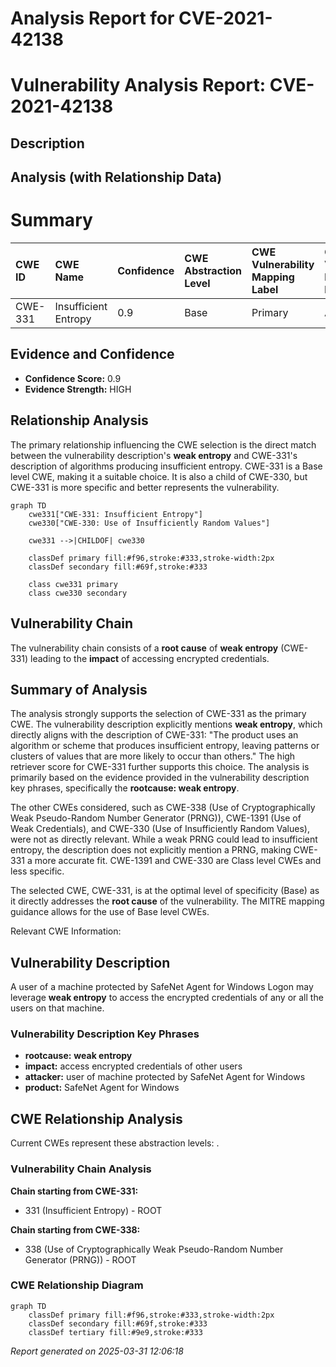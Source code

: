 # Analysis Report for CVE-2021-42138

# Vulnerability Analysis Report: CVE-2021-42138

## Description



## Analysis (with Relationship Data)

# Summary
| CWE ID  | CWE Name                                                                     | Confidence | CWE Abstraction Level | CWE Vulnerability Mapping Label | CWE-Vulnerability Mapping Notes |
| :-------- | :--------------------------------------------------------------------------- | :--------- | :---------------------- | :------------------------------ | :------------------------------ |
| CWE-331   | Insufficient Entropy                                                         | 0.9        | Base                    | Primary                         | Allowed                       |

## Evidence and Confidence

*   **Confidence Score:** 0.9
*   **Evidence Strength:** HIGH

## Relationship Analysis
The primary relationship influencing the CWE selection is the direct match between the vulnerability description's **weak entropy** and CWE-331's description of algorithms producing insufficient entropy. CWE-331 is a Base level CWE, making it a suitable choice. It is also a child of CWE-330, but CWE-331 is more specific and better represents the vulnerability.

```mermaid
graph TD
    cwe331["CWE-331: Insufficient Entropy"]
    cwe330["CWE-330: Use of Insufficiently Random Values"]
    
    cwe331 -->|CHILDOF| cwe330
    
    classDef primary fill:#f96,stroke:#333,stroke-width:2px
    classDef secondary fill:#69f,stroke:#333
    
    class cwe331 primary
    class cwe330 secondary
```

## Vulnerability Chain
The vulnerability chain consists of a **root cause** of **weak entropy** (CWE-331) leading to the **impact** of accessing encrypted credentials.

## Summary of Analysis
The analysis strongly supports the selection of CWE-331 as the primary CWE. The vulnerability description explicitly mentions **weak entropy**, which directly aligns with the description of CWE-331: "The product uses an algorithm or scheme that produces insufficient entropy, leaving patterns or clusters of values that are more likely to occur than others." The high retriever score for CWE-331 further supports this choice. The analysis is primarily based on the evidence provided in the vulnerability description key phrases, specifically the **rootcause: weak entropy**.

The other CWEs considered, such as CWE-338 (Use of Cryptographically Weak Pseudo-Random Number Generator (PRNG)), CWE-1391 (Use of Weak Credentials), and CWE-330 (Use of Insufficiently Random Values), were not as directly relevant. While a weak PRNG could lead to insufficient entropy, the description does not explicitly mention a PRNG, making CWE-331 a more accurate fit. CWE-1391 and CWE-330 are Class level CWEs and less specific.

The selected CWE, CWE-331, is at the optimal level of specificity (Base) as it directly addresses the **root cause** of the vulnerability. The MITRE mapping guidance allows for the use of Base level CWEs.

Relevant CWE Information:

## Vulnerability Description
A user of a machine protected by SafeNet Agent for Windows Logon may leverage **weak entropy** to access the encrypted credentials of any or all the users on that machine.

### Vulnerability Description Key Phrases
- **rootcause:** **weak entropy**
- **impact:** access encrypted credentials of other users
- **attacker:** user of machine protected by SafeNet Agent for Windows
- **product:** SafeNet Agent for Windows


## CWE Relationship Analysis

Current CWEs represent these abstraction levels: .


### Vulnerability Chain Analysis

**Chain starting from CWE-331:**
- 331 (Insufficient Entropy) - ROOT


**Chain starting from CWE-338:**
- 338 (Use of Cryptographically Weak Pseudo-Random Number Generator (PRNG)) - ROOT



### CWE Relationship Diagram

```mermaid
graph TD
    classDef primary fill:#f96,stroke:#333,stroke-width:2px
    classDef secondary fill:#69f,stroke:#333
    classDef tertiary fill:#9e9,stroke:#333
```



*Report generated on 2025-03-31 12:06:18*
